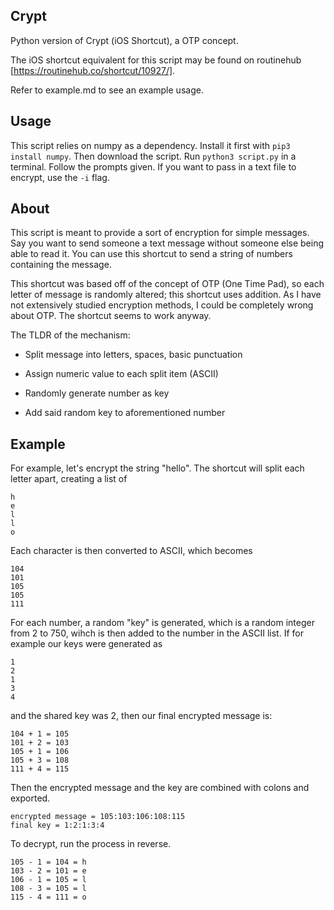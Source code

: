 ## Crypt
Python version of Crypt (iOS Shortcut), a OTP concept.

The iOS shortcut equivalent for this script may be found on routinehub [https://routinehub.co/shortcut/10927/].

Refer to example.md to see an example usage.

## Usage
This script relies on numpy as a dependency. Install it first with ```pip3 install numpy```. Then download the script. Run ```python3 script.py``` in a terminal. Follow the prompts given. If you want to pass in a text file to encrypt, use the ```-i``` flag.

## About
This script is meant to provide a sort of encryption for simple messages. Say you want to send someone a text message without someone else being able to read it. You can use this shortcut to send a string of numbers containing the message.

This shortcut was based off of the concept of OTP (One Time Pad), so each letter of message is randomly altered; this shortcut uses addition. As I have not extensively studied encryption methods, I could be completely wrong about OTP. The shortcut seems to work anyway.

The TLDR of the mechanism:

- Split message into letters, spaces, basic punctuation

- Assign numeric value to each split item (ASCII)

- Randomly generate number as key

- Add said random key to aforementioned number


## Example
For example, let's encrypt the string "hello". The shortcut will split each letter apart, creating a list of 

```
h
e
l
l
o
```

Each character is then converted to ASCII, which becomes 

```
104
101
105
105
111
```

For each number, a random "key" is generated, which is a random integer from 2 to 750, wihch is then added to the number in the ASCII list. If for example our keys were generated as 

```
1
2
1
3
4
```

and the shared key was 2, then our final encrypted message is:

```
104 + 1 = 105
101 + 2 = 103
105 + 1 = 106
105 + 3 = 108
111 + 4 = 115
```

Then the encrypted message and the key are combined with colons and exported.

```
encrypted message = 105:103:106:108:115
final key = 1:2:1:3:4
```

To decrypt, run the process in reverse.

```
105 - 1 = 104 = h
103 - 2 = 101 = e
106 - 1 = 105 = l
108 - 3 = 105 = l
115 - 4 = 111 = o
```
